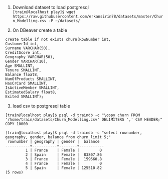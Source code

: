 1. Download dataset to load postgresql  
` [train@localhost play]$ wget https://raw.githubusercontent.com/erkansirin78/datasets/master/Churn_Modelling.csv -P ~/datasets/ `

2. On DBeaver create a table
```
create table if not exists churn(RowNumber int,
CustomerId int,
Surname VARCHAR(50),
CreditScore int,
Geography VARCHAR(50),
Gender VARCHAR(10),
Age SMALLINT,
Tenure SMALLINT,
Balance float8,
NumOfProducts SMALLINT,
HasCrCard SMALLINT,
IsActiveMember SMALLINT,
EstimatedSalary float8,
Exited SMALLINT);
```

3. load csv to postgresql table
```
[train@localhost play]$ psql -d traindb -c "\copy churn FROM '/home/train/datasets/Churn_Modelling.csv' DELIMITERS ',' CSV HEADER;"
COPY 10000
```

```
[train@localhost play]$ psql -d traindb -c "select rownumber, geography, gender, balance from churn limit 5;"
 rownumber | geography | gender |  balance
-----------+-----------+--------+-----------
         1 | France    | Female |         0
         2 | Spain     | Female |  83807.86
         3 | France    | Female |  159660.8
         4 | France    | Female |         0
         5 | Spain     | Female | 125510.82
(5 rows)
```


